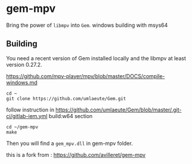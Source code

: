 # gem-mpv

Bring the power of `libmpv` into `Gem`.
windows building with msys64

## Building

You need a recent version of Gem installed locally and the libmpv at least version 0.27.2.

https://github.com/mpv-player/mpv/blob/master/DOCS/compile-windows.md

    cd ~
    git clone https://github.com/umlaeute/Gem.git
    
follow instruction in https://github.com/umlaeute/Gem/blob/master/.git-ci/gitlab-iem.yml 
build:w64 section

    cd ~/gem-mpv
    make

Then you will find a `gem_mpv.dll` in gem-mpv folder.

this is a fork from : https://github.com/avilleret/gem-mpv

